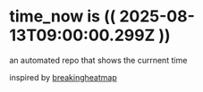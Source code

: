 # time_now is (( 2025-08-13T09:00:00.299Z ))

an automated repo that shows the currnent time

inspired by [breakingheatmap](https://github.com/breakingheatmap/breakingheatmap)